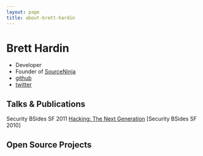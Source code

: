 ```yaml
---
layout: page
title: about-brett-hardin
---
```


Brett Hardin
============

* Developer
* Founder of [SourceNinja](http://www.sourceninja.com)
* [github](http://github.com/bhardin)
* [twitter](http://linkedin.com/miscsecurity)

Talks & Publications
--------------------
Security BSides SF 2011
[Hacking: The Next Generation](http://www.amazon.com/gp/product/0596154577/ref=as_li_qf_sp_asin_il_tl?ie=UTF8&tag=breharsblo-20&linkCode=as2&camp=1789&creative=9325&creativeASIN=0596154577)
[Security BSides SF 2010]


Open Source Projects
--------------------




